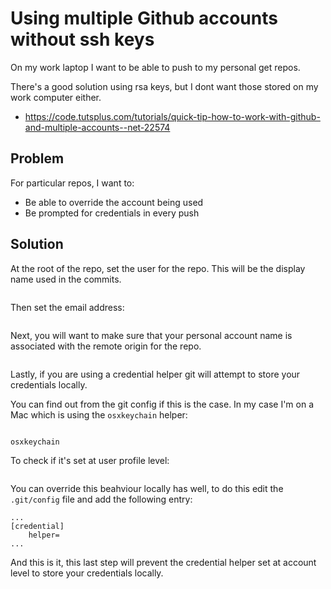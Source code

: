 # Using multiple Github accounts without ssh keys

On my work laptop I want to be able to push to my personal get repos.

There's a good solution using rsa keys, but I dont want those stored on my work computer either.

* https://code.tutsplus.com/tutorials/quick-tip-how-to-work-with-github-and-multiple-accounts--net-22574

## Problem

For particular repos, I want to:

* Be able to override the account being used
* Be prompted for credentials in every push

## Solution

At the root of the repo, set the user for the repo. This will be the display name used in the commits.

```$ git config --local user.name "Your Name"
```

Then set the email address:

```$ git config --local user.email "your@email.com"
```

Next, you will want to make sure that your personal account name is associated with the remote origin for the repo.

```$ git remote set-url origin https://your_user_name@github.com/org/repo
```

Lastly, if you are using a credential helper git will attempt to store your credentials locally.

You can find out from the git config if this is the case. In my case I'm on a Mac which is using the `osxkeychain` helper:

```$ git config --system credential.helper

osxkeychain
```

To check if it's set at user profile level:

```$ git config --global credential.helper
```

You can override this beahviour locally has well, to do this edit the `.git/config` file and add the following entry:

```
...
[credential]
    helper=
...
```

And this is it, this last step will prevent the credential helper set at account level to store your credentials locally.
